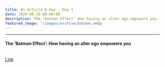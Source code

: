 ```yaml
---
title: An Article A Day - Day 1
date: 2020-08-20 00:00:00
description: The ‘Batman Effect’ How having an alter ego empowers you
featured_image: '/images/archive/batman.webp'
---
```


---

#### The ‘Batman Effect’: How having an alter ego empowers you

<br>
<a href="https://www.bbc.com/worklife/article/20200817-the-batman-effect-how-having-an-alter-ego-empowers-you?utm_source=pocket&utm_medium=email&utm_campaign=pockethits">Link</a>